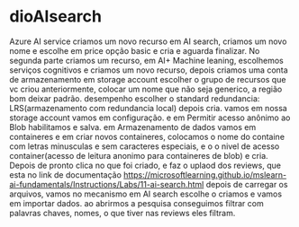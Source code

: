 # dioAIsearch
Azure AI service
criamos um novo recurso em AI search, criamos um novo  nome e escolhe em price opção basic e cria e aguarda finalizar.
No segunda parte criamos um recurso, em AI+ Machine leaning, escolhemos serviços cognitivos e criamos um novo recurso, depois criamos uma conta de armazenamento em storage account
escolher o grupo de recursos que vc criou anteriormente, colocar um nome que não seja generico, a região bom deixar padrão.
desempenho escolher o standard
redundancia: LRS(armazenamento com redundancia local)
depois cria.
vamos em nossa storage account vamos em configuração.
e em Permitir acesso anônimo ao Blob habilitamos e salva.
em Armazenamento de dados vamos em containeres e em criar novos containeres, colocamos o nome do containe com letras minusculas e sem caracteres especiais, e o o nivel de acesso container(acesso de leitura anonimo para containeres de blob) e cria.
Depois de pronto clica no que foi criado, e faz o uplaod dos reviews, que esta no link de documentação https://microsoftlearning.github.io/mslearn-ai-fundamentals/Instructions/Labs/11-ai-search.html
depois de carregar os arquivos, vamos no mecanismo em AI search escolhe o criamos e vamos em importar dados.
ao abrirmos a pesquisa conseguimos filtrar com palavras chaves, nomes, o que tiver nas reviews eles filtram.

